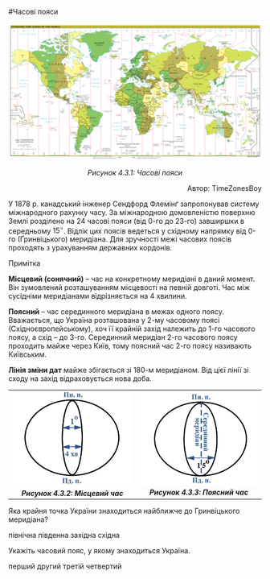 #Часові пояси

<img class="center" src="3.png">
<p align="center"><i>Рисунок 4.3.1: Часовi пояси</i></p>
<p align="right">Автор: <span class="p1">TimeZonesBoy</span></p>

У 1878 р. канадський інженер Сендфорд Флемінґ запропонував систему міжнародного рахунку часу. За міжнародною домовленістю поверхню Землі розділено на 24 часові пояси (від 0-го до 23-го) завширшки в середньому $15^{\circ}$. Відлік цих поясів ведеться у східному напрямку від 0-го (Ґринвіцького) меридіана. Для зручності межі часових поясів проходять з урахуванням державних кордонів.

<div class="ebio-wrap">
<span class="ebio">Примітка</span>
<div class="ebio-text">
<p><b>Місцевий (сонячний)</b> – час на конкретному меридіані в даний момент.
Він зумовлений розташуванням місцевості на певній довготі. Час між сусідніми меридіанами відрізняється на 4 хвилини.</p>
<p><b>Поясний</b> – час серединного меридіана в межах одного поясу. Вважається, що Україна розташована у 2-му часовому поясі (Східноєвропейському), хоч її крайній захід належить до 1-го часового поясу, а схід – до 3-го. Серединний меридіан 2-го часового поясу проходить майже через Київ, тому поясний час 2-го поясу називають Київським.</p>
<b>Лінія зміни дат</b> майже збігається зі 180-м меридіаном. Від цієї лінії зі сходу на захід відраховується нова доба.
</div>
</div>

<table border="0">
  <tr>
    <th>
    <img src="pic2-2-2.jpg" width="99%"><br>
    <i>Рисунок 4.3.2: Місцевий час</i>
    </th>
    <th>
    <img src="pic3-3-3.jpg" width="99%"><br>
    <i>Рисунок 4.3.3: Поясний час</i>
    </th>
  </tr>
</table>

<quiz>
<question>
<p>Яка крайня точка України знаходиться найближче до Гринвіцького меридіана?</p>
<answer>північна</answer>
<answer>південна</answer>
<answer correct>західна </answer>
<answer>східна</answer>
</question>
<question>
<p>Укажіть часовий пояс, у якому знаходиться Україна.</p>
<answer>перший</answer>
<answer correct>другий</answer>
<answer>третій</answer>
<answer>четвертий</answer>
</question>
</quiz>

